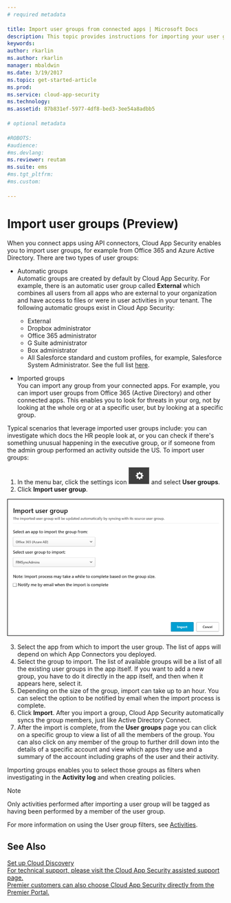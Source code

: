 ```yaml
---
# required metadata

title: Import user groups from connected apps | Microsoft Docs
description: This topic provides instructions for importing your user groups into Cloud App Security.
keywords:
author: rkarlin
ms.author: rkarlin
manager: mbaldwin
ms.date: 3/19/2017
ms.topic: get-started-article
ms.prod:
ms.service: cloud-app-security
ms.technology:
ms.assetid: 87b831ef-5977-4df8-bed3-3ee54a8adbb5

# optional metadata

#ROBOTS:
#audience:
#ms.devlang:
ms.reviewer: reutam
ms.suite: ems
#ms.tgt_pltfrm:
#ms.custom:

---
```


   
# Import user groups (Preview)

When you connect apps using API connectors, Cloud App Security enables you to import user groups, for example from Office 365 and Azure Active Directory.
There are two types of user groups: 
- Automatic groups </br>Automatic groups are created by default by Cloud App Security. For example, there is an automatic user group called **External** which combines all users from all apps who are external to your organization and have access to files or were in user activities in your tenant.
 The following automatic groups exist in Cloud App Security:
  - External
  - Dropbox administrator
  - Office 365 administrator
  - G Suite administrator
  - Box administrator
  - All Salesforce standard and custom profiles, for example, Salesforce System Administrator. See the full list [here](https://help.salesforce.com/articleView?id=standard_profiles.htm&language=en&type=0).

- Imported groups</br>You can import any group from your connected apps. For example, you can import user groups from Office 365 (Active Directory) and other connected apps. This enables you to look for threats in your org, not by looking at the whole org or at a specific user, but by looking at a specific group. 

Typical scenarios that leverage imported user groups include: you can investigate which docs the HR people look at, or you can check if there's something unusual happening in the executive group, or if someone from the admin group performed an activity outside the US. 
To import user groups:

1. In the menu bar, click the settings icon ![settings icon](./media/settings-icon.png "settings icon") and select **User groups**.
2. Click **Import user group**.

  ![Import user groups](./media/user-groups-add.png)

3. Select the app from which to import the user group. The list of apps will depend on which App Connectors you deployed.
4. Select the group to import. The list of available groups will be a list of all the existing user groups in the app itself. If you want to add a new group, you have to do it directly in the app itself, and then when it appears here, select it.
4. Depending on the size of the group, import can take up to an hour. You can select the option to be notified by email when the import process is complete.
5. Click **Import**. After you import a group, Cloud App Security automatically syncs the group members, just like Active Directory Connect.
7. After the import is complete, from the **User groups** page you can click on a specific group to view a list of all the members of the group. You can also click on any member of the group to further drill down into the details of a specific account and view which apps they use and a summary of the account including graphs of the user and their activity.

Importing groups enables you to select those groups as filters when investigating in the **Activity log** and when creating policies. 

> [!NOTE]
> Only activities performed after importing a user group will be tagged as having been performed by a member of the user group.

For more information on using the User group filters, see [Activities](activity-filters.md).


    
## See Also  
[Set up Cloud Discovery](set-up-cloud-discovery.md)   
[For technical support, please visit the Cloud App Security assisted support page.](http://support.microsoft.com/oas/default.aspx?prid=16031)   
[Premier customers can also choose Cloud App Security directly from the Premier Portal.](https://premier.microsoft.com/)  
  
  
